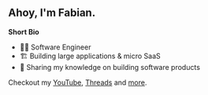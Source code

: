 ## Ahoy, I'm Fabian.

**Short Bio**
* 👨‍💻 Software Engineer
* 🏗️ Building large applications & micro SaaS
* 📖 Sharing my knowledge on building software products

Checkout my [YouTube](https://www.youtube.com/@fabian.rosenthal), [Threads](https://www.threads.net/@the.fabian.rosenthal) and [more](https://fabian-rosenthal.com/).

